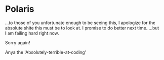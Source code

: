 # Polaris
...to those of you unfortunate enough to be seeing this, 
I apologize for the absolute shite this must be to look at.
I promise to do better next time.....but I am failing hard right now.

Sorry again!

Anya the 'Absolutely-terrible-at-coding'